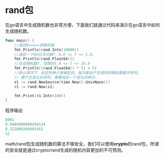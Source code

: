 # rand包

在go语言中生成随机数也非常方便，下面我们就通过代码来演示在go语言中如何生成随机数。

```go
func main() {
	//返回0<=n<=参数的值
	fmt.Println(rand.Intn(10000))
	//返回一个64位浮点数f，0.0 <= f <= 1.0。
	fmt.Println(rand.Float64())
	//生成随机数f，范围在5.0 <= f <= 10.0
	fmt.Println((rand.Float64() * 5) + 5)
	//默认情况下，给定的种子是确定的，每次都会产生相同的随机数数字序列。
	// 要产生变化的序列，需要给定一个变化的种子。
	s1 := rand.NewSource(time.Now().UnixNano())
	r1 := rand.New(s1)

	fmt.Print(r1.Intn(100))
}
```

程序输出

```go
8081
0.9405090880450124
8.322800266092452
12
```

math/rand包生成随机数的算法不够安全，我们可以使用**crypto**的rand包，所谓的安全就是通过crypto/rand生成的随机内容更加的不可预测。

